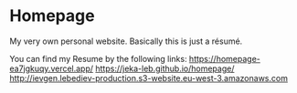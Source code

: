 # Homepage
My very own personal website. Basically this is just a résumé.

You can find my Resume by the following links:
https://homepage-ea7jgkuqy.vercel.app/
https://jeka-leb.github.io/homepage/
http://ievgen.lebediev-production.s3-website.eu-west-3.amazonaws.com
